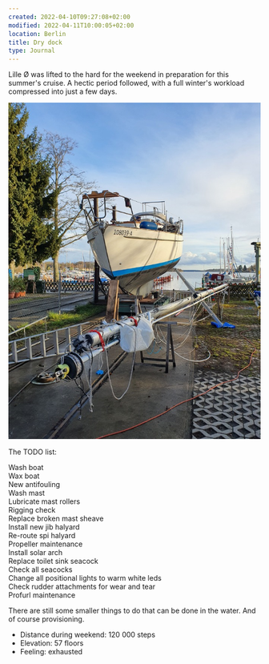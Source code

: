 ```yaml
---
created: 2022-04-10T09:27:08+02:00
modified: 2022-04-11T10:00:05+02:00
location: Berlin
title: Dry dock
type: Journal
---
```


Lille Ø was lifted to the hard for the weekend in preparation for this summer's cruise. A hectic period followed, with a full winter's workload compressed into just a few days.

![Status in the end of Saturday](../2022/e8ce05184bf0b172d9d0f039a07534f1.jpg) 

The TODO list:

Wash boat\
Wax boat\
New antifouling\
Wash mast\
Lubricate mast rollers\
Rigging check\
Replace broken mast sheave\
Install new jib halyard\
Re-route spi halyard\
Propeller maintenance\
Install solar arch\
Replace toilet sink seacock\
Check all seacocks\
Change all positional lights to warm white leds\
Check rudder attachments for wear and tear\
Profurl maintenance

There are still some smaller things to do that can be done in the water. And of course provisioning.

* Distance during weekend: 120 000 steps
* Elevation: 57 floors
* Feeling: exhausted
